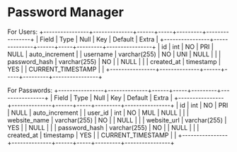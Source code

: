 # Password Manager

For Users:
+----------------+--------------+------+-----+---------+----------------+
| Field          | Type         | Null | Key | Default | Extra          |
+----------------+--------------+------+-----+---------+----------------+
| id             | int          | NO   | PRI | NULL    | auto_increment |
| username       | varchar(255) | NO   | UNI | NULL    |                |
| password_hash  | varchar(255) | NO   |     | NULL    |                |
| created_at     | timestamp    | YES  |     | CURRENT_TIMESTAMP |      |
+----------------+--------------+------+-----+---------+----------------+

For Passwords:
+----------------+--------------+------+-----+---------+----------------+
| Field          | Type         | Null | Key | Default | Extra          |
+----------------+--------------+------+-----+---------+----------------+
| id             | int          | NO   | PRI | NULL    | auto_increment |
| user_id        | int          | NO   | MUL | NULL    |                |
| website_name   | varchar(255) | NO   |     | NULL    |                |
| website_url    | varchar(255) | YES  |     | NULL    |                |
| password_hash  | varchar(255) | NO   |     | NULL    |                |
| created_at     | timestamp    | YES  |     | CURRENT_TIMESTAMP |      |
+----------------+--------------+------+-----+---------+----------------+
